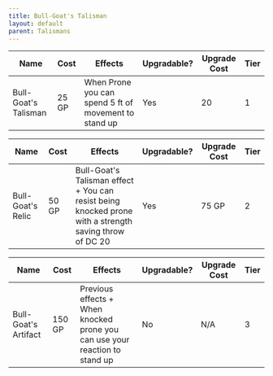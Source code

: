 ```yaml
---
title: Bull-Goat's Talisman
layout: default
parent: Talismans
---
```


| Name                 | Cost  | Effects                                               | Upgradable? | Upgrade Cost | Tier |
| -------------------- | ----- | ----------------------------------------------------- | ----------- | ------------ | ---- |
| Bull-Goat's Talisman | 25 GP | When Prone you can spend 5 ft of movement to stand up | Yes         | 20           | 1    |

| Name              | Cost  | Effects                                                                                                | Upgradable? | Upgrade Cost | Tier |
| ----------------- | ----- | ------------------------------------------------------------------------------------------------------ | ----------- | ------------ | ---- |
| Bull-Goat's Relic | 50 GP | Bull-Goat's Talisman effect + You can resist being knocked prone with a strength saving throw of DC 20 | Yes         | 75 GP        | 2    |

| Name                 | Cost   | Effects                                                                     | Upgradable? | Upgrade Cost | Tier |
| -------------------- | ------ | --------------------------------------------------------------------------- | ----------- | ------------ | ---- |
| Bull-Goat's Artifact | 150 GP | Previous effects + When knocked prone you can use your reaction to stand up | No          | N/A          | 3    |
